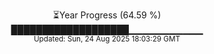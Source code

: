 <p align="center">
⏳Year Progress (64.59 %)<br>
███████████████████▁▁▁▁▁▁▁▁▁▁▁ <br>
<sub>Updated: Sun, 24 Aug 2025 18:03:29 GMT</sub>
</p>

